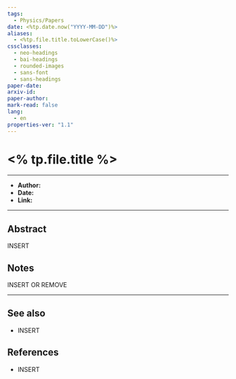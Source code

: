 ```yaml
---
tags:
  - Physics/Papers
date: <%tp.date.now("YYYY-MM-DD")%>
aliases:
  - <%tp.file.title.toLowerCase()%>
cssclasses:
  - neo-headings
  - bai-headings
  - rounded-images
  - sans-font
  - sans-headings
paper-date: 
arxiv-id: 
paper-author: 
mark-read: false
lang:
  - en
properties-ver: "1.1"
---
```

# <% tp.file.title %>

***

- **Author:**
- **Date:**
- **Link:**

***

## Abstract
INSERT

## Notes
INSERT OR REMOVE




***
## See also
- INSERT
## References
- INSERT